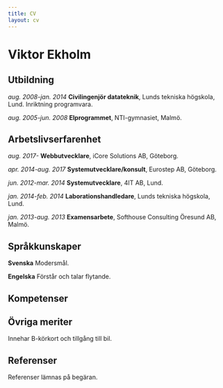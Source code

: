 ```yaml
---
title: CV
layout: cv
---
```


# Viktor Ekholm

## Utbildning

*aug. 2008-jan. 2014* **Civilingenjör datateknik**, Lunds tekniska högskola, Lund. Inriktning programvara.

*aug. 2005-jun. 2008* **Elprogrammet**, NTI-gymnasiet, Malmö.

## Arbetslivserfarenhet

*aug. 2017-* **Webbutvecklare**, iCore Solutions AB, Göteborg.

*apr. 2014-aug. 2017* **Systemutvecklare/konsult**, Eurostep AB, Göteborg.

*jun. 2012-mar. 2014* **Systemutvecklare**, 4IT AB, Lund.

*jan. 2014-feb. 2014* **Laborationshandledare**, Lunds tekniska högskola, Lund.

*jan. 2013-aug. 2013* **Examensarbete**, Softhouse Consulting Öresund AB, Malmö.

## Språkkunskaper

**Svenska** Modersmål.

**Engelska** Förstår och talar flytande.

## Kompetenser

## Övriga meriter

Innehar B-körkort och tillgång till bil.

## Referenser

Referenser lämnas på begäran.